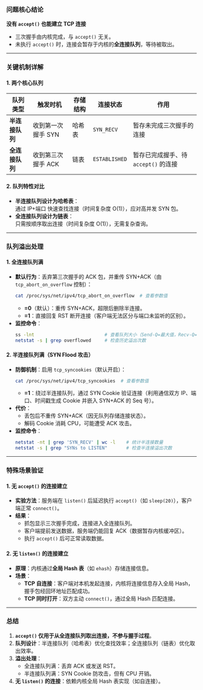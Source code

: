 
### **问题核心结论**  
**没有 `accept()` 也能建立 TCP 连接**  
- 三次握手由内核完成，与 `accept()` 无关。  
- 未执行 `accept()` 时，连接会暂存于内核的**全连接队列**，等待被取出。  

---

### **关键机制详解**
#### 1. **两个核心队列**
| **队列类型**   | **触发时机**       | **存储结构** | **连接状态**    | **作用**                     |
|----------------|--------------------|--------------|-----------------|------------------------------|
| **半连接队列** | 收到第一次握手 SYN | 哈希表       | `SYN_RECV`      | 暂存未完成三次握手的连接     |
| **全连接队列** | 收到第三次握手 ACK | 链表         | `ESTABLISHED`   | 暂存已完成握手、待 `accept()` 的连接 |

#### 2. **队列特性对比**
- **半连接队列设计为哈希表**：  
  通过 IP+端口 快速查找连接（时间复杂度 O(1)），应对高并发 SYN 包。  
- **全连接队列设计为链表**：  
  只需按顺序取出连接（时间复杂度 O(1)），无需复杂查询。  

---

### **队列溢出处理**
#### 1. **全连接队列满**
- **默认行为**：丢弃第三次握手的 ACK 包，并重传 SYN+ACK（由 `tcp_abort_on_overflow` 控制）：  
  ```bash
  cat /proc/sys/net/ipv4/tcp_abort_on_overflow  # 查看参数值
  ```
  - **=0**（默认）：重传 SYN+ACK，超限后删除半连接。  
  - **=1**：直接回复 RST 断开连接（客户端无法区分与端口未监听的区别）。  
- **监控命令**：  
  ```bash
  ss -lnt                          # 查看队列大小（Send-Q=最大值，Recv-Q=当前值）
  netstat -s | grep overflowed     # 检查历史溢出次数
  ```

#### 2. **半连接队列满（SYN Flood 攻击）**
- **防御机制**：启用 `tcp_syncookies`（默认开启）：  
  ```bash
  cat /proc/sys/net/ipv4/tcp_syncookies  # 查看参数值
  ```
  - **=1**：绕过半连接队列，通过 SYN Cookie 验证连接（利用通信双方 IP、端口、时间戳生成 Cookie 并嵌入 SYN+ACK 的 Seq 号）。  
- **代价**：  
  - 丢包后不重传 SYN+ACK（因无队列存储连接状态）。  
  - 解码 Cookie 消耗 CPU，可能遭受 ACK 攻击。  
- **监控命令**：  
  ```bash
  netstat -nt | grep 'SYN_RECV' | wc -l    # 统计半连接数量
  netstat -s | grep "SYNs to LISTEN"       # 检查半连接溢出次数
  ```

---

### **特殊场景验证**
#### 1. **无 `accept()` 的连接建立**
- **实验方法**：服务端在 `listen()` 后延迟执行 `accept()`（如 `sleep(20)`），客户端正常 `connect()`。  
- **结果**：  
  - 抓包显示三次握手完成，连接进入全连接队列。  
  - 客户端提前发送数据，服务端仍能回复 ACK（数据暂存内核缓冲区）。  
  - 执行 `accept()` 后可正常读取数据。  

#### 2. **无 `listen()` 的连接建立**
- **原理**：内核通过**全局 Hash 表**（如 `ehash`）存储连接信息。  
- **场景**：  
  - **TCP 自连接**：客户端对本机发起连接，内核将连接信息存入全局 Hash，握手包经回环地址匹配成功。  
  - **TCP 同时打开**：双方主动 `connect()`，通过全局 Hash 匹配连接。  

---

### **总结**
1. **`accept()` 仅用于从全连接队列取出连接，不参与握手过程**。  
2. **队列设计**：半连接队列（哈希表）优化查找效率；全连接队列（链表）优化取出效率。  
3. **溢出处理**：  
   - 全连接队列满：丢弃 ACK 或发送 RST。  
   - 半连接队列满：SYN Cookie 防攻击，但有 CPU 开销。  
4. **无 `listen()` 的连接**：依赖内核全局 Hash 表实现（如自连接）。  